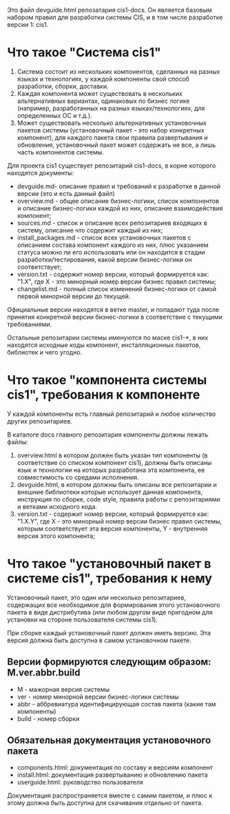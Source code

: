 Это файл devguide.html репозатария cis1-docs. Он является базовым набором правил для разработки системы CIS, и в том числе разработке версии 1: cis1.

# Что такое "Система cis1"

1.  Система состоит из нескольких компонентов, сделанных на разных языках и технологиях, у каждой компоненты свой способ разработки, сборки, доставки.
2.  Каждая компонента может существовать в нескольких альтернативных вариантах, одинаковых по бизнес логике (например, разработанных на разных языках/технологиях, для определенных ОС и т.д.).
3.  Может существовать несколько альтернативных установочных пакетов системы (установочный пакет - это набор конкретных компонент), для каждого пакета свои правила развертывания и обновления, установочный пакет может содержать не все, а лишь часть компонентов системы.

Для проекта cis1 существует репозитарий cis1-docs, в корне которого находятся документы:

*   devguide.md- описание правил и требований к разработке в данной версии (это и есть данный файл)
*   overview.md - общее описание бизнес-логики, список компонентов и описание бизнес-логики каждой из них, описание взаимодействия компонент;
*   sources.md - список и описание всех репозитариев входящих в систему, описание что содержит каждый из них;
*   install_packages.md - список всех установочных пакетов с описанием состава компонент каждого из них, плюс указанием статуса можно ли его использовать или он находится в стадии разработки/тестирования, какой версии бизнес-логики он соответствует;
*   version.txt - содержит номер версии, который формируется как: "1.Х", где X - это минорный номер версии бизнес правил системы;
*   changelist.md - полный список изменений бизнес-логики от самой первой минорной версии до текущей.

Официальные версии находятся в ветке master, и попадают туда после принятия конкретной версии бизнес-логики в соответствие с текущими требованиями.

Остальные репозитарии системы именуются по маске cis1-*, в них находятся исходные коды компонент, инсталляционных пакетов, библиотек и чего угодно.

# Что такое "компонента системы cis1", требования к компоненте

У каждой компоненты есть главный репозитарий и любое количество других репозитариев.

В каталоге docs главного репозитария компоненты должны лежать файлы:

1.  overview.html в котором должен быть указан тип компоненты (в соответствие со списком компонент cis1), должны быть описаны язык и технологии на которых разработана эта компонента, ее совместимость со средами исполнения.
2.  devguide.html, в котором должны быть описаны все репозитарии и внешние библиотеки которые использует данная компонента, инструкция по сборке, code style, правила работы с репозитариями и ветками исходного кода.
3.  version.txt - содержит номер версии, который формируется как: "1.Х.Y", где X - это минорный номер версии бизнес правил системы, которым соответствует эта версия компоненты, Y - внутренняя версия этого компонента;

# Что такое "установочный пакет в системе cis1", требования к нему

Установочный пакет, это один или несколько репозитариев, содержащих все необходимое для формирования этого установочного пакета в виде дистрибутива (или любом другом виде пригодном для установки на стороне пользователя системы cis1).

При сборке каждый установочный пакет должен иметь версию. Эта версия должна быть доступна в самом установочном пакете.

## Версии формируются следующим образом: M.ver.abbr.build

*   M - мажорная версия системы
*   ver - номер минорной версии бизнес-логики системы
*   abbr - аббревиатура идентифицирующая состав пакета (какие там компоненты)
*   build - номер сборки

## Обязательная документация установочного пакета

*   components.html: документация по составу и версиям компонент
*   install.html: документация развертыванию и обновлению пакета
*   userguide.html: руководство пользователя

Документация распространяется вместе с самим пакетом, и плюс к этому должна быть доступна для скачивания отдельно от пакета.
